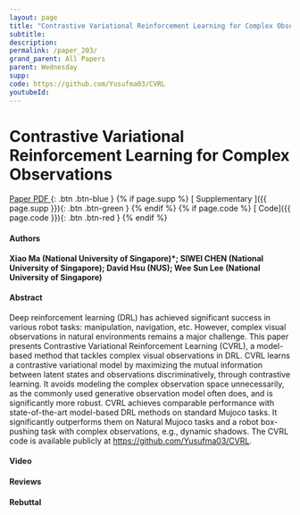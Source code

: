 ```yaml
---
layout: page
title: "Contrastive Variational Reinforcement Learning for Complex Observations"
subtitle: 
description:
permalink: /paper_203/
grand_parent: All Papers
parent: Wednesday
supp: 
code: https://github.com/Yusufma03/CVRL
youtubeId: 
---
```


# Contrastive Variational Reinforcement Learning for Complex Observations

[<i class="fa fa-file-text-o" aria-hidden="true"></i> Paper PDF ](https://drive.google.com/file/d/1A7DE9xPwZJjnPh_qol8gJW0RFWBlYyG3/view){: .btn .btn-blue } {% if page.supp %} [<i class="fa fa-file-text-o" aria-hidden="true"></i> Supplementary ]({{ page.supp }}){: .btn .btn-green } {% endif %} {% if page.code %} [<i class="fa fa-github" aria-hidden="true"></i> Code]({{ page.code }}){: .btn .btn-red }
{% endif %}

#### Authors
**Xiao Ma (National University of Singapore)*; SIWEI CHEN (National University of Singapore); David Hsu (NUS); Wee Sun Lee (National University of Singapore)**

#### Abstract
Deep reinforcement learning (DRL) has achieved significant success in various robot tasks: manipulation, navigation, etc. However, complex visual observations in natural environments remains a major challenge. This paper presents Contrastive Variational Reinforcement Learning (CVRL), a model-based method that tackles complex visual observations in  DRL.  CVRL learns a contrastive variational model by maximizing the mutual information between latent states and observations discriminatively, through contrastive learning. It avoids modeling the complex observation space unnecessarily, as the commonly used generative observation model often does,  and is significantly more robust. CVRL achieves comparable performance with state-of-the-art model-based DRL methods on standard Mujoco tasks. It significantly outperforms them on Natural Mujoco tasks and a robot box-pushing task with complex observations, e.g., dynamic shadows. The CVRL code is available publicly at <a href="https://github.com/Yusufma03/CVRL" target="_blank">https://github.com/Yusufma03/CVRL</a>.

#### Video 

#### Reviews

#### Rebuttal

